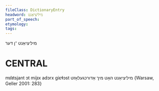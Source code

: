 ```yaml
---
fileClass: DictionaryEntry
headword: מיליציאַנט
part_of_speech: 
etymology: 
tags: 
---
```

מיליציאַנט
־ן
דער

CENTRAL
========

mᵻlᵻtsjant ɔt mijᵻx adɔrx giɛɬɔst מיליציאַנט האָט מיך אַדורכגעלאָזט {Warsaw, Geller 2001: 283}